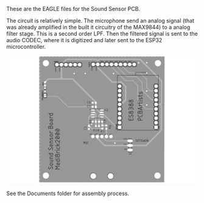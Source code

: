 These are the EAGLE files for the Sound Sensor PCB. 

The circuit is relatively simple. The microphone send an analog signal (that was already amplified in the built it circuitry of the MAX9844) to a analog filter stage. This is a second order LPF. Then the filtered signal is sent to the audio CODEC, where it is digitized and later sent to the ESP32 microcontroller.

![alt The circuit](https://github.com/grender007/Modular-Biomedical-Sensor-Board-for-Education/blob/main/Sound%20Sensor/PCB/SoundSensorTop.png)

See the Documents folder for assembly process.
